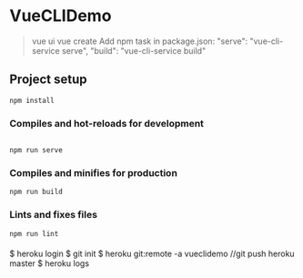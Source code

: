 # VueCLIDemo
> vue ui
> vue create
>  Add npm task in package.json: 
    "serve": "vue-cli-service serve",
    "build": "vue-cli-service build"

## Project setup
```
npm install
```

### Compiles and hot-reloads for development
```

npm run serve
```

### Compiles and minifies for production
```
npm run build
```

### Lints and fixes files
```
npm run lint
```

#### 
$ heroku login
$ git init
$ heroku git:remote -a vueclidemo //git push heroku master
$ heroku logs
